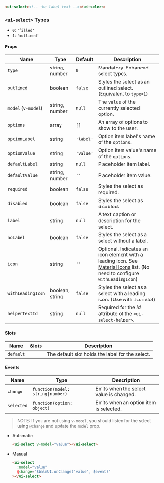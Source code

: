 ```html
<ui-select><!-- the label text --></ui-select>
```

### `<ui-select>` Types

- `0`: `'filled'`
- `1`: `'outlined'`

#### Props

| Name                | Type            | Default   | Description                                                                                                                            |
| ------------------- | --------------- | --------- | -------------------------------------------------------------------------------------------------------------------------------------- |
| `type`              | string, number  | `0`       | Mandatory. Enhanced select types.                                                                                                      |
| `outlined`          | boolean         | `false`   | Styles the select as an outlined select. (Equivalent to `type=1`)                                                                      |
| `model` (`v-model`) | string, number  | `null`    | The `value` of the currently selected option.                                                                                          |
| `options`           | array           | `[]`      | An array of options to show to the user.                                                                                               |
| `optionLabel`       | string          | `'label'` | Option item label's name of the `options`.                                                                                             |
| `optionValue`       | string          | `'value'` | Option item value's name of the `options`.                                                                                             |
| `defaultLabel`      | string          | `null`    | Placeholder item label.                                                                                                                |
| `defaultValue`      | string, number  | `''`      | Placeholder item value.                                                                                                                |
| `required`          | boolean         | `false`   | Styles the select as required.                                                                                                         |
| `disabled`          | boolean         | `false`   | Styles the select as disabled.                                                                                                         |
| `label`             | string          | `null`    | A text caption or description for the select.                                                                                          |
| `noLabel`           | boolean         | `false`   | Styles the select as a select without a label.                                                                                         |
| `icon`              | string          | `''`      | Optional. Indicates an icon element with a leading icon. See [Material Icons](/#/icons) list. (No need to configure `withLeadingIcon`) |
| `withLeadingIcon`   | boolean, string | `false`   | Styles the select as a select with a leading icon. (Use with `icon` slot)                                                              |
| `helperTextId`      | string          | `null`    | Required for the _id_ attribute of the `<ui-select-helper>`.                                                                           |

#### Slots

| Name      | Slots | Description                                      |
| --------- | ----- | ------------------------------------------------ |
| `default` |       | The default slot holds the label for the select. |

#### Events

| Name       | Type                              | Description                             |
| ---------- | --------------------------------- | --------------------------------------- |
| `change`   | `function(model: string\|number)` | Emits when the select value is changed. |
| `selected` | `function(option: object)`        | Emits when an option item is selected.  |

> NOTE: If you are not using `v-model`, you should listen for the select using `@change` and update the `model` prop.

- Automatic
  ```html
  <ui-select v-model="value"></ui-select>
  ```
- Manual
  ```html
  <ui-select
    :model="value"
    @change="$balmUI.onChange('value', $event)"
  ></ui-select>
  ```
